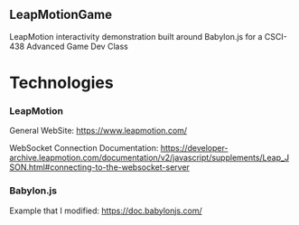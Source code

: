 ## LeapMotionGame
LeapMotion interactivity demonstration built around Babylon.js for a CSCI-438 Advanced Game Dev Class

# Technologies

  ### LeapMotion
  General WebSite: https://www.leapmotion.com/
  
  WebSocket Connection Documentation: https://developer-archive.leapmotion.com/documentation/v2/javascript/supplements/Leap_JSON.html#connecting-to-the-websocket-server
  
  ### Babylon.js
  Example that I modified: https://doc.babylonjs.com/
